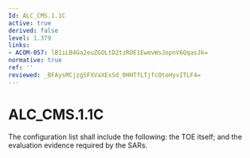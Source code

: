 ```yaml
---
Id: ALC_CMS.1.1C
active: true
derived: false
level: 1.379
links:
- ACOM-057: lB1iLB4Ga2euZGOLtD2tzROE1EwmvWsJopnV6QqasJk=
normative: true
ref: ''
reviewed: _BFAysMCjzgSFXVaXEsSd_0HHTfLTjfcQtoHyvITLF4=
---
```


# ALC_CMS.1.1C

The configuration list shall include the following: the TOE itself; and the evaluation evidence required by the SARs.